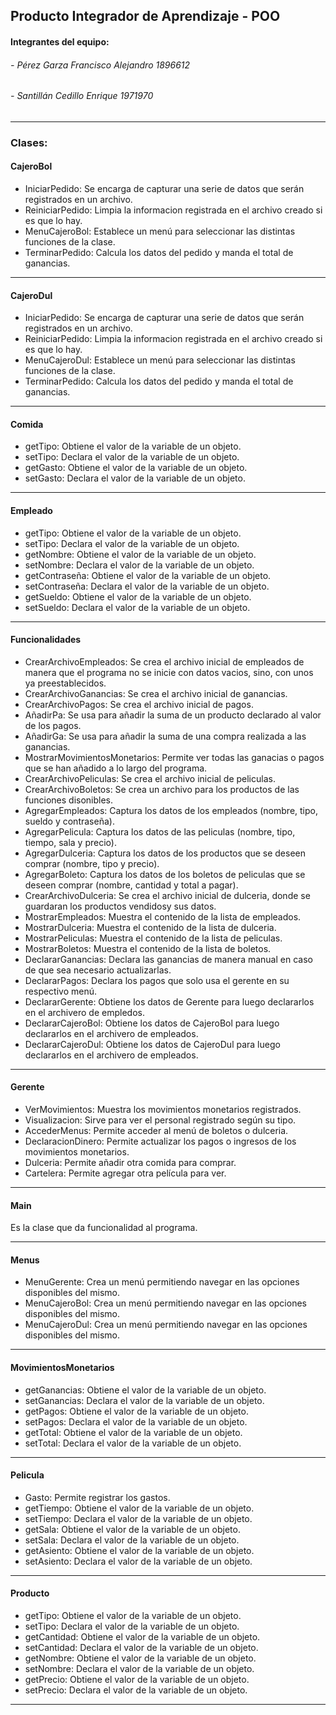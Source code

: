 ## Producto Integrador de Aprendizaje - POO
#### Integrantes del equipo: 
###### - Pérez Garza Francisco Alejandro 1896612
###### - Santillán Cedillo Enrique 1971970


------------

### Clases:

#### CajeroBol

  - IniciarPedido: Se encarga de capturar una serie de datos que serán registrados en un archivo.
  - ReiniciarPedido: Limpia la informacion registrada en el archivo creado si es que lo hay.
  - MenuCajeroBol: Establece un menú para seleccionar las distintas funciones de la clase. 
  - TerminarPedido: Calcula los datos del pedido y manda el total de ganancias.

------------

#### CajeroDul

  - IniciarPedido: Se encarga de capturar una serie de datos que serán registrados en un archivo.
  - ReiniciarPedido: Limpia la informacion registrada en el archivo creado si es que lo hay.
  - MenuCajeroDul: Establece un menú para seleccionar las distintas funciones de la clase. 
  - TerminarPedido: Calcula los datos del pedido y manda el total de ganancias.
  
------------

#### Comida

  - getTipo: Obtiene el valor de la variable de un objeto.
  - setTipo: Declara el valor de la variable de un objeto.
  - getGasto: Obtiene el valor de la variable de un objeto.
  - setGasto: Declara el valor de la variable de un objeto.

------------

#### Empleado

  - getTipo: Obtiene el valor de la variable de un objeto.
  - setTipo: Declara el valor de la variable de un objeto.
  - getNombre: Obtiene el valor de la variable de un objeto.
  - setNombre: Declara el valor de la variable de un objeto.
  - getContraseña: Obtiene el valor de la variable de un objeto.
  - setContraseña: Declara el valor de la variable de un objeto.
  - getSueldo: Obtiene el valor de la variable de un objeto.
  - setSueldo: Declara el valor de la variable de un objeto.

------------

#### Funcionalidades

  - CrearArchivoEmpleados: Se crea el archivo inicial de empleados de manera que el programa no se inicie con datos vacios, sino, con unos ya preestablecidos.
  - CrearArchivoGanancias: Se crea el archivo inicial de ganancias.
  - CrearArchivoPagos: Se crea el archivo inicial de pagos.
  - AñadirPa: Se usa para añadir la suma de un producto declarado al valor de los pagos.
  - AñadirGa: Se usa para añadir la suma de una compra realizada a las ganancias.
  - MostrarMovimientosMonetarios: Permite ver todas las ganacias o pagos que se han añadido a lo largo del programa.
  - CrearArchivoPeliculas: Se crea el archivo inicial de peliculas.
  - CrearArchivoBoletos: Se crea un archivo para los productos de las funciones disonibles.
  - AgregarEmpleados: Captura los datos de los empleados (nombre, tipo, sueldo y contraseña).
  - AgregarPelicula: Captura los datos de las peliculas (nombre, tipo, tiempo, sala y precio).
  - AgregarDulceria: Captura los datos de los productos que se deseen comprar (nombre, tipo y precio).
  - AgregarBoleto: Captura los datos de los boletos de peliculas que se deseen comprar (nombre, cantidad y total a pagar).
  - CrearArchivoDulceria: Se crea el archivo inicial de dulceria, donde se guardaran los productos vendidosy sus datos.
  - MostrarEmpleados: Muestra el contenido de la lista de empleados.
  - MostrarDulceria: Muestra el contenido de la lista de dulceria.
  - MostrarPeliculas: Muestra el contenido de la lista de peliculas.
  - MostrarBoletos: Muestra el contenido de la lista de boletos.
  - DeclararGanancias: Declara las ganancias de manera manual en caso de que sea necesario actualizarlas.
  - DeclararPagos: Declara los pagos que solo usa el gerente en su respectivo menú.
  - DeclararGerente: Obtiene los datos de Gerente para luego declararlos en el archivero de empledos.
  - DeclararCajeroBol: Obtiene los datos de CajeroBol para luego declararlos en el archivero de empleados.
  - DeclararCajeroDul: Obtiene los datos de CajeroDul para luego declararlos en el archivero de empleados.

------------

#### Gerente

  - VerMovimientos: Muestra los movimientos monetarios registrados.
  - Visualizacion: Sirve para ver el personal registrado según su tipo.
  - AccederMenus: Permite acceder al menú de boletos o dulceria.
  - DeclaracionDinero: Permite actualizar los pagos o ingresos de los movimientos monetarios.
  - Dulceria: Permite añadir otra comida para comprar.
  - Cartelera: Permite agregar otra película para ver.

------------

#### Main

  Es la clase que da funcionalidad al programa.

------------

#### Menus

  - MenuGerente: Crea un menú permitiendo navegar en las opciones disponibles del mismo.
  - MenuCajeroBol: Crea un menú permitiendo navegar en las opciones disponibles del mismo.
  - MenuCajeroDul: Crea un menú permitiendo navegar en las opciones disponibles del mismo.

------------

#### MovimientosMonetarios

  - getGanancias: Obtiene el valor de la variable de un objeto.
  - setGanancias: Declara el valor de la variable de un objeto.
  - getPagos: Obtiene el valor de la variable de un objeto.
  - setPagos: Declara el valor de la variable de un objeto.
  - getTotal: Obtiene el valor de la variable de un objeto.
  - setTotal: Declara el valor de la variable de un objeto.

------------

#### Pelicula

  - Gasto: Permite registrar los gastos.
  - getTiempo: Obtiene el valor de la variable de un objeto.
  - setTiempo: Declara el valor de la variable de un objeto.
  - getSala: Obtiene el valor de la variable de un objeto.
  - setSala: Declara el valor de la variable de un objeto.
  - getAsiento: Obtiene el valor de la variable de un objeto.
  - setAsiento: Declara el valor de la variable de un objeto.

------------

#### Producto

  - getTipo: Obtiene el valor de la variable de un objeto.
  - setTipo: Declara el valor de la variable de un objeto.
  - getCantidad: Obtiene el valor de la variable de un objeto.
  - setCantidad: Declara el valor de la variable de un objeto.
  - getNombre: Obtiene el valor de la variable de un objeto.
  - setNombre: Declara el valor de la variable de un objeto.
  - getPrecio: Obtiene el valor de la variable de un objeto.
  - setPrecio: Declara el valor de la variable de un objeto.

------------
